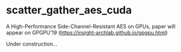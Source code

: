 # scatter_gather_aes_cuda
A High-Performance Side-Channel-Resistant AES on GPUs, paper will appear on GPGPU'19 (https://insight-archlab.github.io/gpgpu.html)

Under construction...
